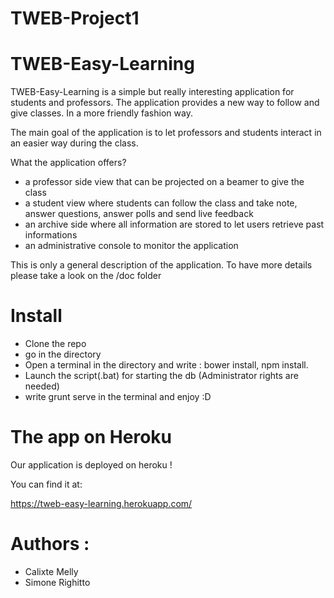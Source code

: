 TWEB-Project1
=============

# TWEB-Easy-Learning

TWEB-Easy-Learning is a simple but really interesting application for students and professors.
The application provides a new way to follow and give classes. In a more friendly fashion way.

The main goal of the application is to let professors and students interact in an easier way during the class.

What the application offers?

* a professor side view that can be projected on a beamer to give the class
* a student view where students can follow the class and take note, answer questions, answer polls and send live feedback
* an archive side where all information are stored to let users retrieve past informations
* an administrative console to monitor the application

This is only a general description of the application.
To have more details please take a look on the /doc folder

# Install
* Clone the repo
* go in the directory
* Open a terminal in the directory and write : bower install, npm install.
* Launch the script(.bat) for starting the db (Administrator rights are needed)
* write grunt serve in the terminal and enjoy :D

# The app on Heroku

Our application is deployed on heroku !

You can find it at:

https://tweb-easy-learning.herokuapp.com/

# Authors : 
 * Calixte Melly
 * Simone Righitto
 



